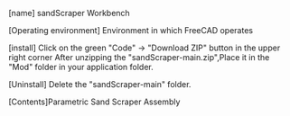 [name] sandScraper Workbench

[Operating environment] Environment in which FreeCAD operates

[install] Click on the green "Code" → "Download ZIP" button in the upper right corner
After unzipping  the "sandScraper-main.zip",Place it in the "Mod" folder in your application folder.

[Uninstall] Delete the "sandScraper-main" folder.

[Contents]Parametric Sand Scraper Assembly


